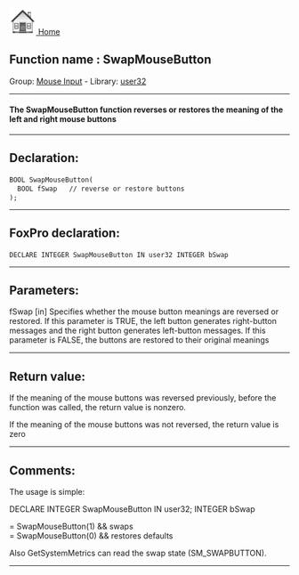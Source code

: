 [<img src="../../images/home.png"> Home ](https://github.com/VFPX/Win32API)  

## Function name : SwapMouseButton
Group: [Mouse Input](../../functions_group.md#Mouse_Input)  -  Library: [user32](../../Libraries.md#user32)  
***  


#### The SwapMouseButton function reverses or restores the meaning of the left and right mouse buttons
***  


## Declaration:
```foxpro  
BOOL SwapMouseButton(
  BOOL fSwap   // reverse or restore buttons
);  
```  
***  


## FoxPro declaration:
```foxpro  
DECLARE INTEGER SwapMouseButton IN user32 INTEGER bSwap  
```  
***  


## Parameters:
fSwap 
[in] Specifies whether the mouse button meanings are reversed or restored. If this parameter is TRUE, the left button generates right-button messages and the right button generates left-button messages. If this parameter is FALSE, the buttons are restored to their original meanings  
***  


## Return value:
If the meaning of the mouse buttons was reversed previously, before the function was called, the return value is nonzero.

If the meaning of the mouse buttons was not reversed, the return value is zero
  
***  


## Comments:
The usage is simple:  
  
<div class="precode">DECLARE INTEGER SwapMouseButton IN user32;  
	INTEGER bSwap  
  
= SwapMouseButton(1)  && swaps  
= SwapMouseButton(0)  && restores defaults  
</div>  
Also GetSystemMetrics can read the swap state (SM_SWAPBUTTON).  
  
***  

